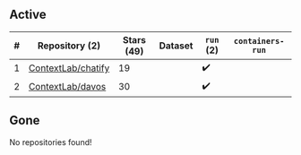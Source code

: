 ## Active
| # | Repository (2) | Stars (49) | Dataset | `run` (2) | `containers-run` |
| --- | --- | --- | --- | --- | --- |
| 1 | [ContextLab/chatify](https://github.com/ContextLab/chatify) | 19 |  | :heavy_check_mark: |  |
| 2 | [ContextLab/davos](https://github.com/ContextLab/davos) | 30 |  | :heavy_check_mark: |  |

## Gone
No repositories found!
